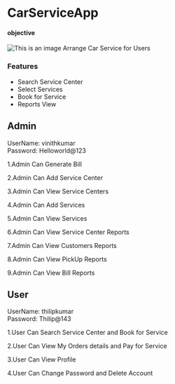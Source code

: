 # CarServiceApp

#### objective
![This is an image](https://www.thedrive.com/content/archive-images/conciergeapp_hero.jpg?width=1440&quality=70)
Arrange Car Service for Users

### Features
* Search Service Center
* Select Services
* Book for Service
* Reports View

## Admin
UserName: vinithkumar </br>
Password: Helloworld@123

1.Admin Can Generate Bill

2.Admin Can Add Service Center

3.Admin Can View Service Centers

4.Admin Can Add Services

5.Admin Can View Services

6.Admin Can View Service Center Reports

7.Admin Can View Customers Reports

8.Admin Can View PickUp Reports

9.Admin Can View Bill Reports

## User

UserName: thilipkumar </br>
Password: Thilip@143

1.User Can Search Service Center and Book for Service

2.User Can View My Orders details and Pay for Service

3.User Can View Profile

4.User Can Change Password and Delete Account
